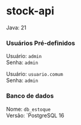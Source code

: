 # stock-api

Java: 21

### Usuários Pré-definidos

Usuário: `admin` <br>
Senha: `admin`

Usuário: `usuario.comum` <br>
Senha: `admin`

### Banco de dados

Nome: `db_estoque` <br>
Versão: `PostgreSQL 16